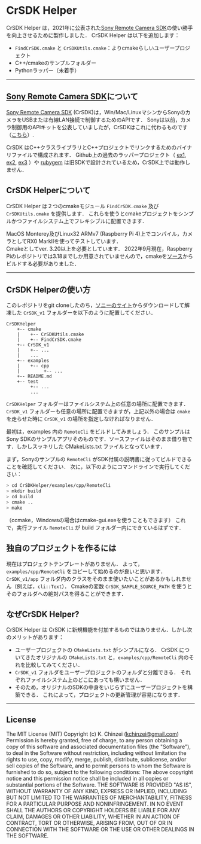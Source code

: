 # CrSDK Helper

CrSDK Helper は，2021年に公表された[Sony Remote Camera SDK](https://support.d-imaging.sony.co.jp/app/sdk/ja/index.html)の使い勝手を向上させるために製作しました．
CrSDK Helper は以下を追加します：

- `FindCrSDK.cmake` と `CrSDKUtils.cmake`：よりcmakeらしいユーザープロジェクト
- C++/cmakeのサンプルフォルダー
- Pythonラッパー（未着手）

---

## [Sony Remote Camera SDK](https://support.d-imaging.sony.co.jp/app/sdk/ja/index.html)について

[Sony Remote Camera SDK](https://support.d-imaging.sony.co.jp/app/sdk/ja/index.html) (CrSDK)は，Win/Mac/LinuxマシンからSonyのカメラをUSBまたは有線LAN接続で制御するためのAPIです．
Sonyは以前，カメラ制御用のAPIキットを公表していましたが，CrSDKはこれに代わるものです（[こちら](https://developer.sony.com/ja/develop/cameras/ja)）.

CrSDK はC++クラスライブラリとC++プロジェクトでリンクするためのバイナリファイルで構成されます．
Github上の過去のラッパープロジェクト（
    [ex1](https://github.com/Bloodevil/sony_camera_api), 
    [ex2](https://github.com/JamesMcMinn/sonycrapi),
    [ex3](https://nerelicpast.com/?_=%2Fnaoyuki-sato%2FCamera-Remote-API%23Fc4PUI%2BG6VPSodUGYlCLziUM)
    ）や 
    [rubygem](https://www.rubydoc.info/gems/sony-camera-remote/0.0.1)
は旧SDKで設計されているため，CrSDK上では動作しません．

## CrSDK Helperについて

CrSDK Helper は２つのcmakeモジュール  `FindCrSDK.cmake` 及び `CrSDKUtils.cmake` を提供します．
これらを使うとcmakeプロジェクトをシンプルかつファイルシステム上でフレキシブルに配置できます．

MacOS Monterey及びLinux32 ARMv7 (Raspberry Pi 4)上でコンパイル，カメラとしてRX0 MarkIIを使ってテストしています．  
Cmakeとしてver. 3.20以上を必要としています．
2022年9月現在，Raspberry Piのレポジトリでは3.18までしか用意されていませんので，cmakeを[ソース](https://github.com/Kitware/CMake)からビルドする必要がありました．

---

## CrSDK Helperの使い方

このレポジトリをgit cloneしたのち，[ソニーのサイト](https://support.d-imaging.sony.co.jp/app/sdk/ja/index.html)からダウンロードして解凍した `CrSDK_v1` フォルダーを以下のように配置してください．

```
CrSDKHelper
    +-- cmake
    |    +-- CrSDKUtils.cmake
    |    +-- FindCrSDK.cmake
    +-- CrSDK_v1
    |    +-- ...
    |    ...
    +-- examples
    |    +-- cpp
    |         +-- ...
    +-- README.md
    +-- test
         +-- ...
         ...
```

`CrSDKHelper` フォルダーはファイルシステム上の任意の場所に配置できます．
`CrSDK_v1` フォルダーも任意の場所に配置できますが，上記以外の場合は `cmake` を走らせた時に `CrSDK_v1` の場所を指定しなければなりません．

最初は，examples 内の `RemoteCli` をビルドしてみましょう．
このサンプルはSony SDKのサンプルアプリそのものです．ソースファイルはそのまま借り物です．しかしスッキリした CMakeLists.txt ファイルとなっています．

まず，Sonyのサンプルの `RemoteCli` がSDK付属の説明書に従ってビルドできることを確認してください．
次に，以下のようにコマンドラインで実行してください：

```sh
> cd CrSDKHelper/examples/cpp/RemoteCli
> mkdir build
> cd build
> cmake ..
> make
```

（ccmake，Windowsの場合はcmake-gui.exeを使うこともできます）
これで，実行ファイル `RemoteCli` が build フォルダー内にできているはずです．

## 独自のプロジェクトを作るには

現在はプロジェクトテンプレートがありません．
よって，`examples/cpp/RemoteCli` をコピーして始めるのが良いと思います．
`CrSDK_v1/app` フォルダ内のクラスをそのまま使いたいことがあるかもしれません（例えば，`cli::Text`）．
Cmakeの変数 `CrSDK_SAMPLE_SOURCE_PATH` を使うとそのフォルダへの絶対パスを得ることができます．

## なぜCrSDK Helper?

CrSDK Helper は CrSDK に新規機能を付加するものではありません．しかし次のメリットがあります：

- ユーザープロジェクトの `CMakeLists.txt` がシンプルになる．
CrSDK についてきたオリジナルの `CMakeLists.txt` と，`examples/cpp/RemoteCli` 内のそれを比較してみてください．
- `CrSDK_v1` フォルダをユーザープロジェクトのフォルダと分離できる．
それぞれファイルシステム上のどこにあっても構いません．
- そのため，オリジナルのSDKの中身をいじらずにユーザープロジェクトを構築できる．
これによって，プロジェクトの更新管理が容易になります．

---

## License

The MIT License (MIT) Copyright (c) K. Chinzei (kchinzei@gmail.com)  
Permission is hereby granted, free of charge, to any person obtaining a copy of this software and associated documentation files (the "Software"), to deal in the Software without restriction, including without limitation the rights to use, copy, modify, merge, publish, distribute, sublicense, and/or sell copies of the Software, and to permit persons to whom the Software is furnished to do so, subject to the following conditions: The above copyright notice and this permission notice shall be included in all copies or substantial portions of the Software. THE SOFTWARE IS PROVIDED "AS IS", WITHOUT WARRANTY OF ANY KIND, EXPRESS OR IMPLIED, INCLUDING BUT NOT LIMITED TO THE WARRANTIES OF MERCHANTABILITY, FITNESS FOR A PARTICULAR PURPOSE AND NONINFRINGEMENT. IN NO EVENT SHALL THE AUTHORS OR COPYRIGHT HOLDERS BE LIABLE FOR ANY CLAIM, DAMAGES OR OTHER LIABILITY, WHETHER IN AN ACTION OF CONTRACT, TORT OR OTHERWISE, ARISING FROM, OUT OF OR IN CONNECTION WITH THE SOFTWARE OR THE USE OR OTHER DEALINGS IN THE SOFTWARE.